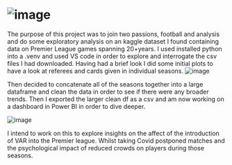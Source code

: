 # ![image](https://github.com/HenriRhodes/EPL_Analysis/assets/146751862/361a5f08-4a25-45fb-9bcc-8fddf0e0dedb)



The purpose of this project was to join two passions, football and analysis and do some exploratory analysis on an kaggle dataset I found containing data on Premier League games spanning 20+years.
I used installed python into a .venv and used VS code in order to explore and interrogate the csv files I had downloaded. 
Having had a brief look I did some initial plots to have a look at referees and cards given in individual seasons.
![image](https://github.com/HenriRhodes/EPL_Analysis/assets/146751862/1814666e-a9ed-4d69-a471-e0df5fdefeb1)

Then decided to concatenate all of the seasons together into a large dataframe and clean the data in order to see if there were any broader trends. 
Then I exported the larger clean df as a csv and am now working on a dashboard in Power BI in order to dive deeper. 

![image](https://github.com/HenriRhodes/EPL_Analysis/assets/146751862/b74b8080-1a0f-4e8b-ba04-e7e23977d197)

I intend to work on this to explore insights on the affect of the introduction of VAR into the Premier league. Whilst taking Covid postponed matches and the psychological impact of reduced crowds on players during those seasons.

